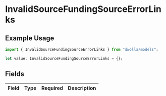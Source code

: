 # InvalidSourceFundingSourceErrorLinks

## Example Usage

```typescript
import { InvalidSourceFundingSourceErrorLinks } from "dwolla/models";

let value: InvalidSourceFundingSourceErrorLinks = {};
```

## Fields

| Field       | Type        | Required    | Description |
| ----------- | ----------- | ----------- | ----------- |